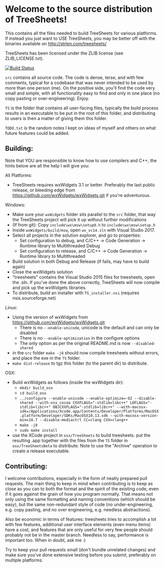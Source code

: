Welcome to the source distribution of TreeSheets!
=================================================

This contains all the files needed to build TreeSheets for various platforms.
If instead you just want to USE TreeSheets, you may be better off with the binaries available on http://strlen.com/treesheets/

TreeSheets has been licensed under the ZLIB license (see ZLIB_LICENSE.txt).

[![Build Status](https://travis-ci.org/aardappel/treesheets.svg?branch=master)](https://travis-ci.org/aardappel/treesheets)

`src` contains all source code. The code is dense, terse, and with few comments, typical for a codebase that was never
intended to be used by more than one person (me). On the positive side, you'll find the code very small and simple,
with all functionality easy to find and only in one place (no copy pasting or over-engineering). Enjoy.

`TS` is the folder that contains all user-facing files, typically the build process results in an executable to be put
in the root of this folder, and distributing to users is then a matter of giving them this folder.

`TODO.txt` is the random notes I kept on ideas of myself and others on what future features could be added.


Building:
---------
Note that YOU are responsible to know how to use compilers and C++, the hints below are all the help I will give you:

All Platforms:

- TreeSheets requires wxWidgets 3.1 or better.
  Preferably the last public release, or bleeding edge from https://github.com/wxWidgets/wxWidgets.git if you're
  adventurous.

Windows:

- Make sure your `wxWidgets` folder sits parallel to the `src` folder, that way the TreeSheets project will pick
  it up without further modifications
- (If from git): Copy `include\wx\msw\setup0.h` to `include\wx\msw\setup.h`
- Inside `wxWidgets/build/msw`, open `wx_vc14.sln` with Visual Studio 2017.
- Select all projects in the solution explorer, and go to properties:
  - Set configuration to debug, and C/C++ -> Code Generation -> Runtime library
    to Multithreaded Debug
  - Set configuration to release, and C/C++ -> Code Generation -> Runtime library
    to Multithreaded
- Build solution in both Debug and Release
  (if fails, may have to build again)
- Close the wxWidgets solution
- "treesheets" contains the Visual Studio 2015 files for treesheets, open the .sln.
  If you've done the above correctly, TreeSheets will now compile and pick up
  the wxWidgets libraries.
- To distribute, build an installer with `TS_installer.nsi` (requires nsis.sourceforge.net)

Linux:

- Using the version of  wxWidgets from https://github.com/wxWidgets/wxWidgets.git
  - There is no `--enable-unicode`, unicode is the default and can only be disabled
  - There is no `--enable-optimization` in the configure options
  - The only option as per the original README.md is now `--disabled-shared`
- in the `src` folder `make -j8` should now compile treesheets without errors,
  and place the exe in the `TS` folder.
- `make dist-release` to tgz this folder (to the parent dir) to distribute.

OSX:

- Build wxWidgets as follows (inside the wxWidgets dir):
  - `mkdir build_osx`
  - `cd build_osx`
  - `../configure --enable-unicode --enable-optimize=-O2 --disable-shared --with-osx_cocoa CXXFLAGS="-stdlib=libc++" LDFLAGS="-stdlib=libc++" OBJCXXFLAGS="-stdlib=libc++" --with-macosx-sdk=/Applications/Xcode.app/Contents/Developer/Platforms/MacOSX.platform/Developer/SDKs/MacOSX10.13.sdk --with-macosx-version-min=10.7 --disable-mediactrl CC=clang CXX=clang++`
  - `make -j8`
  - `sudo make install`
- use the XCode project in `osx/TreeSheets` to build treesheets. put the resulting
  .app together with the files from the `TS` folder in `osx/TreeSheetsBeta` to distribute.
  Note to use the "Archive" operation to create a release executable.

Contributing:
-------------
I welcome contributions, especially in the form of neatly prepared pull requests. The main thing to keep in mind when
contributing is to keep as close as you can to both the format and the spirit of the existing code, even if it goes
against the grain of how you program normally. That means not only using the same formatting and naming conventions
(which should be easy), but the same non-redundant style of code (no under-engineering, e.g. copy pasting,
and no over engineering, e.g. needless abstractions).

Also be economic in terms of features: treesheets tries to accomplish a lot with few features, additional user
interface elements (even menu items) have a cost, and features that are only useful for very few people should
probably not be in the master branch. Needless to say, performance is important too. When in doubt, ask me :)

Try to keep your pull requests small (don't bundle unrelated changes) and make sure you've done extensive testing
before you submit, preferably on multiple platforms.
